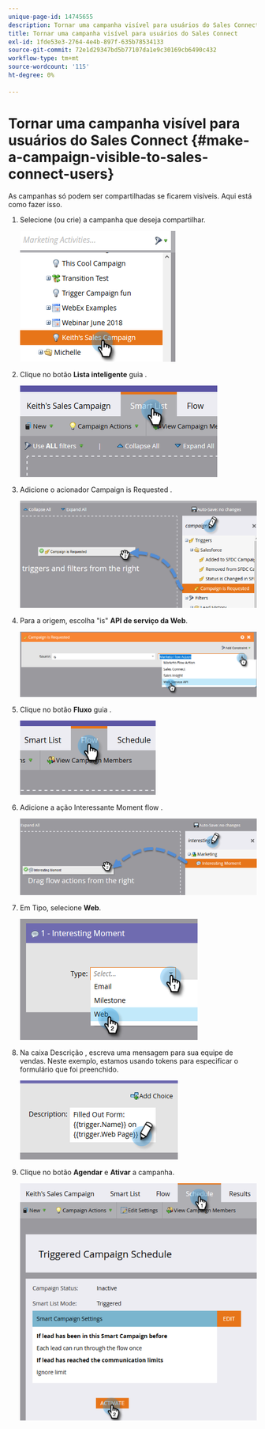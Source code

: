 ```yaml
---
unique-page-id: 14745655
description: Tornar uma campanha visível para usuários do Sales Connect - Documentos do Marketo - Documentação do produto
title: Tornar uma campanha visível para usuários do Sales Connect
exl-id: 1fde53e3-2764-4e4b-897f-635b78534133
source-git-commit: 72e1d29347bd5b77107da1e9c30169cb6490c432
workflow-type: tm+mt
source-wordcount: '115'
ht-degree: 0%

---
```


# Tornar uma campanha visível para usuários do Sales Connect {#make-a-campaign-visible-to-sales-connect-users}

As campanhas só podem ser compartilhadas se ficarem visíveis. Aqui está como fazer isso.

1. Selecione (ou crie) a campanha que deseja compartilhar.

   ![](assets/one.png)

1. Clique no botão **Lista inteligente** guia .

   ![](assets/two.png)

1. Adicione o acionador Campaign is Requested .

   ![](assets/three.png)

1. Para a origem, escolha &quot;is&quot; **API de serviço da Web**.

   ![](assets/4.png)

1. Clique no botão **Fluxo** guia .

   ![](assets/five.png)

1. Adicione a ação Interessante Moment flow .

   ![](assets/six.png)

1. Em Tipo, selecione **Web**.

   ![](assets/seven.png)

1. Na caixa Descrição , escreva uma mensagem para sua equipe de vendas. Neste exemplo, estamos usando tokens para especificar o formulário que foi preenchido.

   ![](assets/eight.png)

1. Clique no botão **Agendar** e **Ativar** a campanha.

   ![](assets/nine.png)
